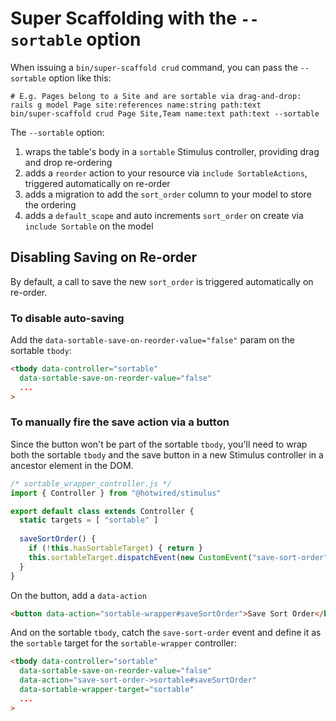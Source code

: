 # Super Scaffolding with the `--sortable` option

When issuing a `bin/super-scaffold crud` command, you can pass the `--sortable` option like this:

```
# E.g. Pages belong to a Site and are sortable via drag-and-drop:
rails g model Page site:references name:string path:text
bin/super-scaffold crud Page Site,Team name:text path:text --sortable
```

The `--sortable` option:

1. wraps the table's body in a `sortable` Stimulus controller, providing drag and drop re-ordering
2. adds a `reorder` action to your resource via `include SortableActions`, triggered automatically on re-order
3. adds a migration to add the `sort_order` column to your model to store the ordering
4. adds a `default_scope` and auto increments `sort_order` on create via `include Sortable` on the model

## Disabling Saving on Re-order

By default, a call to save the new `sort_order` is triggered automatically on re-order.

### To disable auto-saving

Add the  `data-sortable-save-on-reorder-value="false"` param on the sortable `tbody`:

```html
<tbody data-controller="sortable"
  data-sortable-save-on-reorder-value="false"
  ...
>
```

### To manually fire the save action via a button

Since the button won't be part of the sortable `tbody`, you'll need to wrap both the sortable `tbody` and the save button in a new Stimulus controller in a ancestor element in the DOM.

```js
/* sortable_wrapper_controller.js */
import { Controller } from "@hotwired/stimulus"

export default class extends Controller {
  static targets = [ "sortable" ]
  
  saveSortOrder() {
    if (!this.hasSortableTarget) { return }
    this.sortableTarget.dispatchEvent(new CustomEvent("save-sort-order"))
  }
}
```

On the button, add a `data-action`

```html
<button data-action="sortable-wrapper#saveSortOrder">Save Sort Order</button>
```

And on the sortable `tbody`, catch the `save-sort-order` event and define it as the `sortable` target for the `sortable-wrapper` controller:

```html
<tbody data-controller="sortable"
  data-sortable-save-on-reorder-value="false"
  data-action="save-sort-order->sortable#saveSortOrder"
  data-sortable-wrapper-target="sortable"
  ...
>
```

